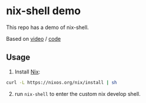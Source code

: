 # nix-shell demo

This repo has a demo of nix-shell.

Based on [video](https://www.youtube.com/watch?v=yQwW8dkuHqw) / [code](https://github.com/vimjoyer/devshells-video)

## Usage

1. Install [Nix](https://nix.dev/install-nix):

  ```sh
  curl -L https://nixos.org/nix/install | sh
  ```

2. run `nix-shell` to enter the custom nix develop shell.
